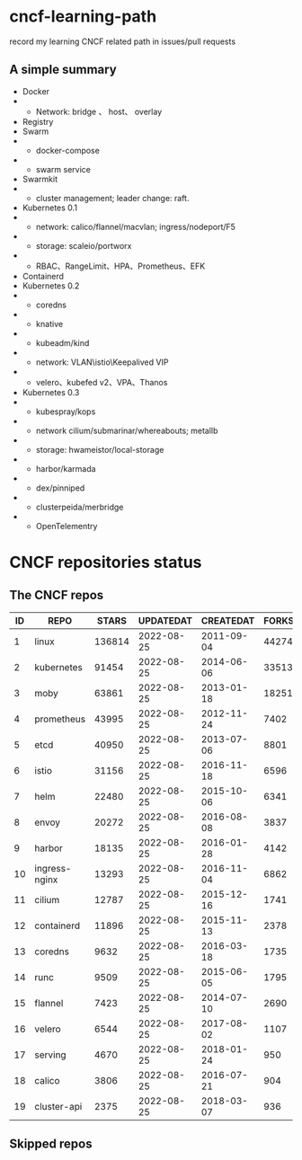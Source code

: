 # cncf-learning-path
record my learning CNCF related path in issues/pull requests

## A simple summary
- Docker
- - Network: bridge 、 host、 overlay
- Registry
- Swarm
- - docker-compose
- - swarm service
- Swarmkit
- - cluster management; leader change: raft.
- Kubernetes 0.1
- - network: calico/flannel/macvlan; ingress/nodeport/F5
- - storage: scaleio/portworx
- - RBAC、RangeLimit、HPA、Prometheus、EFK
- Containerd
- Kubernetes 0.2
- - coredns
- - knative
- - kubeadm/kind
- - network: VLAN\istio\Keepalived VIP
- - velero、kubefed v2、VPA、Thanos
- Kubernetes 0.3
- - kubespray/kops
- - network cilium/submarinar/whereabouts; metallb
- - storage: hwameistor/local-storage
- - harbor/karmada
- - dex/pinniped
- - clusterpeida/merbridge
- - OpenTelementry

# CNCF repositories status
<!--START_SECTION:github_repos-->
## The CNCF repos
| ID |     REPO      | STARS  | UPDATEDAT  | CREATEDAT  | FORKSCOUNT |
|----|---------------|--------|------------|------------|------------|
|  1 | linux         | 136814 | 2022-08-25 | 2011-09-04 |      44274 |
|  2 | kubernetes    |  91454 | 2022-08-25 | 2014-06-06 |      33513 |
|  3 | moby          |  63861 | 2022-08-25 | 2013-01-18 |      18251 |
|  4 | prometheus    |  43995 | 2022-08-25 | 2012-11-24 |       7402 |
|  5 | etcd          |  40950 | 2022-08-25 | 2013-07-06 |       8801 |
|  6 | istio         |  31156 | 2022-08-25 | 2016-11-18 |       6596 |
|  7 | helm          |  22480 | 2022-08-25 | 2015-10-06 |       6341 |
|  8 | envoy         |  20272 | 2022-08-25 | 2016-08-08 |       3837 |
|  9 | harbor        |  18135 | 2022-08-25 | 2016-01-28 |       4142 |
| 10 | ingress-nginx |  13293 | 2022-08-25 | 2016-11-04 |       6862 |
| 11 | cilium        |  12787 | 2022-08-25 | 2015-12-16 |       1741 |
| 12 | containerd    |  11896 | 2022-08-25 | 2015-11-13 |       2378 |
| 13 | coredns       |   9632 | 2022-08-25 | 2016-03-18 |       1735 |
| 14 | runc          |   9509 | 2022-08-25 | 2015-06-05 |       1795 |
| 15 | flannel       |   7423 | 2022-08-25 | 2014-07-10 |       2690 |
| 16 | velero        |   6544 | 2022-08-25 | 2017-08-02 |       1107 |
| 17 | serving       |   4670 | 2022-08-25 | 2018-01-24 |        950 |
| 18 | calico        |   3806 | 2022-08-25 | 2016-07-21 |        904 |
| 19 | cluster-api   |   2375 | 2022-08-25 | 2018-03-07 |        936 |



## Skipped repos
<!--END_SECTION:github_repos-->
